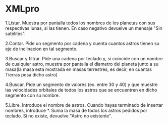 # XMLpro

1.Listar. Muestra por pantalla todos los nombres de los planetas con sus
respectivas lunas, si las tienen. En caso negativo devuelve un mensaje
"Sin satélites".

2.Contar. Pide un segmento por cadena y cuenta cuantos astros tienen su
eje de inclinacion en tal segmento.

3.Buscar y filtrar. Pide una cadena por teclado y, si coincide con un nombre de cualquier
astro, muestra por pantalla el diametro del planeta junto a su masa(la
masa esta mostrada en masas terrestres, es decir, en cuantas Tierras
pesa dicho astro)

4.Buscar. Pide un segmento de valores (ex. entre 30 y 40) y que muestre
las velocidades orbitales de todos los astros que se encuentren en dicho
segmento con su nombre.

5.Libre. Introduce el nombre de astros. Cuando hayas terminado de insertar
nombres, introduce *. Suma la masa de todos los astros pedidos por
teclado. Si no existe, devuelve "Astro no existente".


